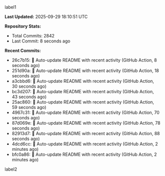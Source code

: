 
label1 
<!-- ACTIVITY_START -->
**Last Updated:** 2025-09-29 18:10:51 UTC

**Repository Stats:**
- Total Commits: 2842
- Last Commit: 8 seconds ago

**Recent Commits:**
- 26c7b15: 🤖 Auto-update README with recent activity (GitHub Action, 8 seconds ago)
- 251d90a: 🤖 Auto-update README with recent activity (GitHub Action, 18 seconds ago)
- a3cbbd6: 🤖 Auto-update README with recent activity (GitHub Action, 30 seconds ago)
- bc3d207: 🤖 Auto-update README with recent activity (GitHub Action, 43 seconds ago)
- 25ac860: 🤖 Auto-update README with recent activity (GitHub Action, 59 seconds ago)
- 4967c31: 🤖 Auto-update README with recent activity (GitHub Action, 70 seconds ago)
- 87d069e: 🤖 Auto-update README with recent activity (GitHub Action, 78 seconds ago)
- 82913d7: 🤖 Auto-update README with recent activity (GitHub Action, 88 seconds ago)
- 4dcd6cc: 🤖 Auto-update README with recent activity (GitHub Action, 2 minutes ago)
- bfc0a86: 🤖 Auto-update README with recent activity (GitHub Action, 2 minutes ago)
<!-- ACTIVITY_END -->

label2
